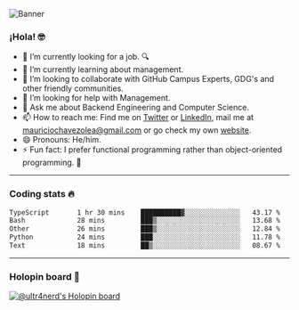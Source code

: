 ![Banner](banner.gif)

### ¡Hola! 🤓

- 🔭 I’m currently looking for a job. 🔍
- 🌱 I’m currently learning about management.
- 👯 I’m looking to collaborate with GitHub Campus Experts, GDG's and other friendly communities.
- 🤔 I’m looking for help with Management.
- 💬 Ask me about Backend Engineering and Computer Science.
- 📫 How to reach me: Find me on [Twitter](https://twitter.com/ultr4nerd) or [LinkedIn](https://www.linkedin.com/in/ultr4nerd), mail me at [mauriciochavezolea@gmail.com](mailto:mauriciochavezolea@gmail.com) or go check my own [website](https://mauriciochavez.dev).
- 😄 Pronouns: He/him. 
- ⚡ Fun fact: I prefer functional programming rather than object-oriented programming. 🤭
---

### Coding stats 🔥

<!--START_SECTION:waka-->

```txt
TypeScript       1 hr 30 mins    ██████████▓░░░░░░░░░░░░░░   43.17 %
Bash             28 mins         ███▒░░░░░░░░░░░░░░░░░░░░░   13.68 %
Other            26 mins         ███▒░░░░░░░░░░░░░░░░░░░░░   12.84 %
Python           24 mins         ███░░░░░░░░░░░░░░░░░░░░░░   11.78 %
Text             18 mins         ██▒░░░░░░░░░░░░░░░░░░░░░░   08.67 %
```

<!--END_SECTION:waka-->

---

### Holopin board 🦖

[![@ultr4nerd's Holopin board](https://holopin.me/ultr4nerd)](https://holopin.io/@ultr4nerd)
